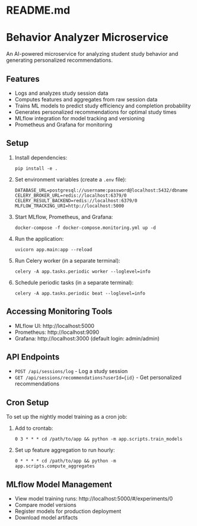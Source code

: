 # README.md
# Behavior Analyzer Microservice

An AI-powered microservice for analyzing student study behavior and generating personalized recommendations.

## Features

- Logs and analyzes study session data
- Computes features and aggregates from raw session data
- Trains ML models to predict study efficiency and completion probability
- Generates personalized recommendations for optimal study times
- MLflow integration for model tracking and versioning
- Prometheus and Grafana for monitoring

## Setup

1. Install dependencies:
   ```
   pip install -e .
   ```

2. Set environment variables (create a `.env` file):
   ```
   DATABASE_URL=postgresql://username:password@localhost:5432/dbname
   CELERY_BROKER_URL=redis://localhost:6379/0
   CELERY_RESULT_BACKEND=redis://localhost:6379/0
   MLFLOW_TRACKING_URI=http://localhost:5000
   ```

3. Start MLflow, Prometheus, and Grafana:
   ```
   docker-compose -f docker-compose.monitoring.yml up -d
   ```

4. Run the application:
   ```
   uvicorn app.main:app --reload
   ```

5. Run Celery worker (in a separate terminal):
   ```
   celery -A app.tasks.periodic worker --loglevel=info
   ```

6. Schedule periodic tasks (in a separate terminal):
   ```
   celery -A app.tasks.periodic beat --loglevel=info
   ```

## Accessing Monitoring Tools

- MLflow UI: http://localhost:5000
- Prometheus: http://localhost:9090
- Grafana: http://localhost:3000 (default login: admin/admin)

## API Endpoints

- `POST /api/sessions/log` - Log a study session
- `GET /api/sessions/recommendations?userId={id}` - Get personalized recommendations

## Cron Setup

To set up the nightly model training as a cron job:

1. Add to crontab:
   ```
   0 3 * * * cd /path/to/app && python -m app.scripts.train_models
   ```

2. Set up feature aggregation to run hourly:
   ```
   0 * * * * cd /path/to/app && python -m app.scripts.compute_aggregates
   ```

## MLflow Model Management

- View model training runs: http://localhost:5000/#/experiments/0
- Compare model versions
- Register models for production deployment
- Download model artifacts
